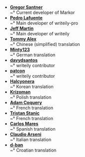 <!--
This file contains references to people who contributed to the app.

Schema:  **[Name](Reference)**<br/>~° Text

Where:
  * Name: username, first/lastname
  * Reference: E-Mail, Webpage
  * Text: Information about / kind of contribution

  

## LIST OF CONTRIBUTORS
-->
* **[Gregor Santner](https://gsantner.github.io)**<br/>~° Current developer of Markor
* **[Pedro Lafuente](https://github.com/plafue)**<br/>~° Main developer of writeily-pro
* **[Jeff Martin](http://jeffreymartin.ca)**<br/>~° Main developer of writeily
* **[Tommy Alex](https://github.com/iptux)**<br/>~° Chinese (simplified) translation
* **[Minty123](https://github.com/Minty123)**<br/>~° German translation
* **[davydsantos](https://github.com/davydsantos)**<br/>~° writeily contributor
* **[patcon](https://github.com/patcon)**<br/>~° writeily contributor
* **[Halcyonera]()**<br/>~° Korean translation
* **[Krizoman]()**<br/>~° Polish translation
* **[Adam Coquery]()**<br/>~° French translation
* **[Tristan Stanic]()**<br/>~° French translation
* **[Carlos Mares]()**<br/>~° Spanish translation
* **[Claudio Arseni]()**<br/>~° Italian translation
* **[d-ban]()**<br/>~° Croatian translation
